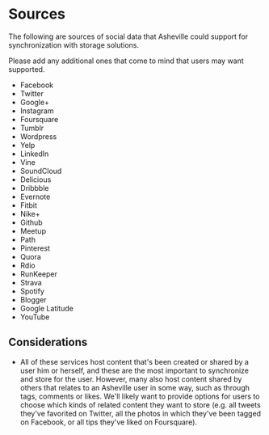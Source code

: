 # Sources
The following are sources of social data that Asheville could support for synchronization with storage solutions.

Please add any additional ones that come to mind that users may want supported.

* Facebook
* Twitter
* Google+
* Instagram
* Foursquare
* Tumblr
* Wordpress
* Yelp
* LinkedIn
* Vine
* SoundCloud
* Delicious
* Dribbble
* Evernote
* Fitbit
* Nike+
* Github
* Meetup
* Path
* Pinterest
* Quora
* Rdio
* RunKeeper
* Strava
* Spotify
* Blogger
* Google Latitude
* YouTube

## Considerations
* All of these services host content that's been created or shared by a user him or herself, and these are the most important to synchronize and store for the user. However, many also host content shared by others that relates to an Asheville user in some way, such as through tags, comments or likes. We'll likely want to provide options for users to choose which kinds of related content they want to store (e.g. all tweets they've favorited on Twitter, all the photos in which they've been tagged on Facebook, or all tips they've liked on Foursquare).